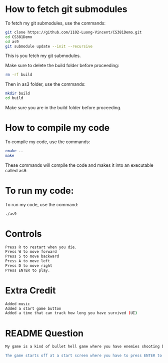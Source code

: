 # How to fetch git submodules
To fetch my git submodules, use the commands:
```bash
git clone https://github.com/1102-Luong-Vincent/CS381Demo.git
cd CS381Demo
cd as9
git submodule update --init --recursive
```
This is you fetch my git submodules.

Make sure to delete the build folder before proceeding:
```bash
rm -rf build
```
Then in as3 folder, use the commands:
```bash
mkdir build
cd build
```
Make sure you are in the build folder before proceeding.

# How to compile my code 
To compile my code, use the commands:
```bash
cmake ..
make
```
These commands will compile the code and makes it into an executable called as9.

# To run my code:
To run my code, use the command:
```bash
./as9
```

# Controls
```bash
Press R to restart when you die.
Press W to move forward
Press S to move backward
Press A to move left
Press D to move right
Press ENTER to play.
```

# Extra Credit
```bash
Added music
Added a start game button
Added a time that can track how long you have survived (UI)
```

# README Question
```bash
My game is a kind of bullet hell game where you have enemies shooting bullets/blocks at you and you have to dodge them. The game doesn't have a win condition. You are just meant to survive as long as possible. I added a homing sort of mechanic to the bullets where the bullets will move towards the player. Use the controls W, A, S, and D to move up, down, left, and right to dodge the bullets. 

The game starts off at a start screen where you have to press ENTER to start the game. If you die, you can press R to restart. 
```
